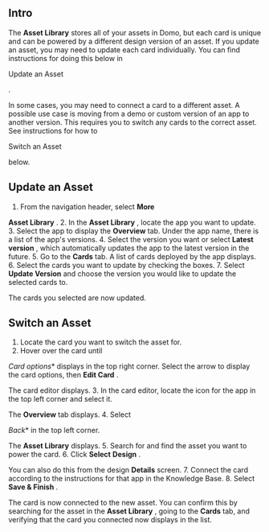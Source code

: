 

Intro
-------

The
 **Asset Library**
 stores all of your assets in Domo, but each card is unique and can be powered by a different design version of an asset. If you update an asset, you may need to update each card individually. You can find instructions for doing this below in


 Update an Asset


 .


 In some cases, you may need to connect a card to a different asset. A possible use case is moving from a demo or custom version of an app to another version. This requires you to switch any cards to the correct asset. See instructions for how to

Switch an Asset

below.


 Update an Asset
-------------------


1. From the navigation header, select
 **More**
 >
 **Asset Library**
 .
2. In the
 **Asset Library**
 , locate the app you want to update.
3. Select the app to display the
 **Overview**
 tab. Under the app name, there is a list of the app's versions.
4. Select the version you want or select
 **Latest version**
 , which automatically updates the app to the latest version in the future.
5. Go to the
 **Cards**
 tab. A list of cards deployed by the app displays.
6. Select the cards you want to update by checking the boxes.
7. Select
 **Update Version**
 and choose the version you would like to update the selected cards to.


 The cards you selected are now updated.

Switch an Asset
-------------------


1. Locate the card you want to switch the asset for.
2. Hover over the card until

*Card options**
 displays in the top right corner. Select the arrow to display the card options, then
 **Edit Card**
 .

The card editor displays.
3. In the card editor, locate the icon for the app in the top left corner and select it.


 The
 **Overview**
 tab displays.
4. Select

*Back**
 in the top left corner.


 The
 **Asset Library**
 displays.
5. Search for and find the asset you want to power the card.
6. Click
 **Select**
**Design**
 .


 You can also do this from the design
 **Details**
 screen.
7. Connect the card according to the instructions for that app in the Knowledge Base.
8. Select
 **Save & Finish**
 .


 The card is now connected to the new asset. You can confirm this by searching for the asset in the
 **Asset Library**
 , going to the
 **Cards**
 tab, and verifying that the card you connected now displays in the list.


